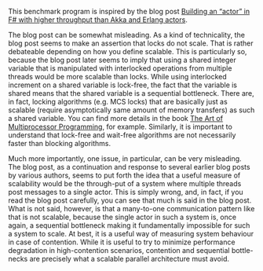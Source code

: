 This benchmark program is inspired by the blog post [Building an “actor” in F#
with higher throughput than Akka and Erlang actors](http://zbray.com/2012/12/09/building-an-actor-in-f-with-higher-throughput-than-akka-and-erlang-actors/).

The blog post can be somewhat misleading.  As a kind of technicality, the 
blog post seems to make an assertion that locks do not scale.  That is rather
debateable depending on how you define scalable.  This is particularly so,
because the blog post later seems to imply that using a shared integer
variable that is manipulated with interlocked operations from multiple threads
would be more scalable than locks.  While using interlocked increment on a
shared variable is lock-free, the fact that the variable is shared means that
the shared variable is a sequential bottleneck.  There are, in fact, locking
algorithms (e.g. MCS locks) that are basically just as scalable (require
asymptotically same amount of memory transfers) as such a shared variable.  You
can find more details in the book [The Art of Multiprocessor
Programming](http://people.csail.mit.edu/shanir/), for example.  Similarly, it
is important to understand that lock-free and wait-free algorithms are not
necessarily faster than blocking algorithms.

Much more importantly, one issue, in particular, can be very misleading.  The
blog post, as a continuation and response to several earlier blog posts by
various authors, seems to put forth the idea that a useful measure of
scalability would be the through-put of a system where multiple threads post
messages to a single actor.  This is simply wrong, and, in fact, if you read
the blog post carefully, you can see that much is said in the blog post.  What
is not said, however, is that a many-to-one communication pattern like that is
not scalable, because the single actor in such a system is, once again, a
sequential bottleneck making it fundamentally impossible for such a system to
scale.  At best, it is a useful way of measuring system behaviour in case of
contention.  While it is useful to try to minimize performance degradation in
high-contention scenarios, contention and sequential bottle-necks are precisely
what a scalable parallel architecture must avoid.
